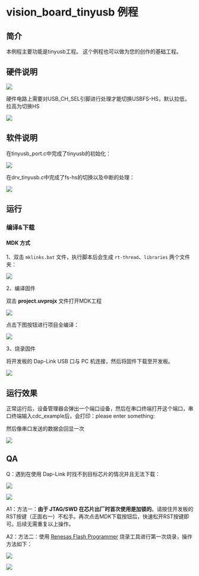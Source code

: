 # vision_board_tinyusb 例程

## 简介

本例程主要功能是tinyusb工程。 这个例程也可以做为您的创作的基础工程。

## 硬件说明

![](docs/picture/1.png)

硬件电路上需要对USB_CH_SEL引脚进行处理才能切换USBFS-HS，默认拉低，拉高为切换HS

![](docs/picture/4.png)

## 软件说明

在tinyusb_port.c中完成了tinyusb的初始化：

![](docs/picture/2.png)

在drv_tinyusb.c中完成了fs-hs的切换以及中断的处理：

![](docs/picture/3.png)

## 运行

### 编译&下载

#### MDK 方式

1、双击 `mklinks.bat` 文件，执行脚本后会生成 `rt-thread`、`libraries` 两个文件夹：

![](docs/picture/mklinks.png)

2、编译固件

双击 **project.uvprojx** 文件打开MDK工程

![](docs/picture/uvprojx.png)

点击下图按钮进行项目全编译：

![](docs/picture/build.png)

3、烧录固件

将开发板的 Dap-Link USB 口与 PC 机连接，然后将固件下载至开发板。

![](docs/picture/download.png)

## 运行效果

正常运行后，设备管理器会弹出一个端口设备，然后在串口终端打开这个端口，串口终端输入cdc_example后，会打印：please enter something:

然后像串口发送的数据会回显一次

![](docs/picture/5.png)

## QA

Q：遇到在使用 Dap-Link 时找不到目标芯片的情况并且无法下载：

![](docs/picture/download1.png)

![](docs/picture/download2.png)

A1：方法一：**由于 JTAG/SWD 在芯片出厂时首次使用是加锁的**。请按住开发板的RST按键（正面右一）不松手。再次点击MDK下载按钮后，快速松开RST按键即可。后续无需重复以上操作。

A2：方法二：使用  [Renesas Flash Programmer](https://www.renesas.com/us/en/software-tool/renesas-flash-programmer-programming-gui#documents) 烧录工具进行第一次烧录，操作方法如下：

![](docs/picture/boot1.png)

![](docs/picture/boot2.png)
